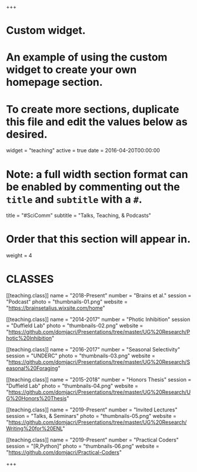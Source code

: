 +++
# Custom widget.
# An example of using the custom widget to create your own homepage section.
# To create more sections, duplicate this file and edit the values below as desired.
widget = "teaching"
active = true
date = 2016-04-20T00:00:00

# Note: a full width section format can be enabled by commenting out the `title` and `subtitle` with a `#`.
title = "#SciComm"
subtitle = "Talks, Teaching, & Podcasts"

# Order that this section will appear in.
weight = 4

# CLASSES

[[teaching.class]]
  name = "2018-Present"
  number = "Brains et al."
  session = "Podcast"
  photo = "thumbnails-01.png"
  website = "https://brainsetalius.wixsite.com/home"

[[teaching.class]]
  name = "2014-2017"
  number = "Photic Inhibition"
  session = "Duffield Lab"
  photo = "thumbnails-02.png"
  website = "https://github.com/domjacri/Presentations/tree/master/UG%20Research/Photic%20Inhibition"

[[teaching.class]]
  name = "2016-2017"
  number = "Seasonal Selectivity"
  session = "UNDERC"
  photo = "thumbnails-03.png"
  website = "https://github.com/domjacri/Presentations/tree/master/UG%20Research/Seasonal%20Foraging"

[[teaching.class]]
  name = "2015-2018"
  number = "Honors Thesis"
  session = "Duffield Lab"
  photo = "thumbnails-04.png"
  website = "https://github.com/domjacri/Presentations/tree/master/UG%20Research/UG%20Honors%20Thesis"

[[teaching.class]]
  name = "2019-Present"
  number = "Invited Lectures"
  session = "Talks, & Seminars"
  photo = "thumbnails-05.png"
  website = "https://github.com/domjacri/Presentations/tree/master/UG%20Research/Writing%20for%20ENL"

[[teaching.class]]
  name = "2019-Present"
  number = "Practical Coders"
  session = "[R,Python]"
  photo = "thumbnails-06.png"
  website = "https://github.com/domjacri/Practical-Coders"




+++
